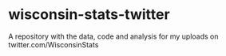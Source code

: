 # wisconsin-stats-twitter
A repository with the data, code and analysis for my uploads on twitter.com/WisconsinStats
